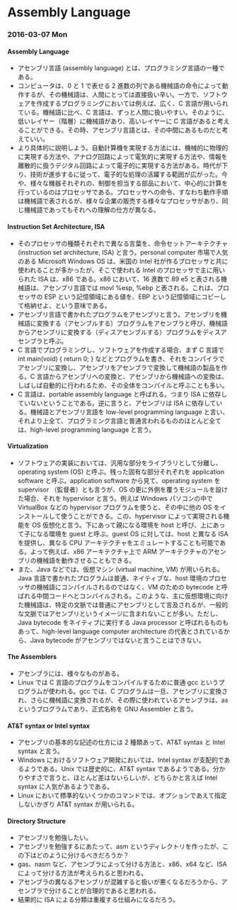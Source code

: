 # Assembly Language

### 2016-03-07 Mon

#### Assembly Language

- アセンブリ言語 (assembly language) とは、プログラミング言語の一種である。
- コンピュータは、0 と 1 で表せる 2 進数の列である機械語の命令によって動作するが、その機械語は、人間にとっては直接扱い辛い。一方で、ソフトウェアを作成するプログラミングにおいては例えば、広く、C 言語が用いられている。機械語に比べ、C 言語は、ずっと人間に扱いやすい。そのように、低いレイヤー（階層）に機械語があり、高いレイヤーに C 言語があると考えることができる。その時、アセンブリ言語とは、その中間にあるものだと考えていい。
- より具体的に説明しよう。自動計算機を実現する方法には、機械的に物理的に実現する方法や、アナログ回路によって電気的に実現する方法や、情報を離散的に扱うデジタル回路によって電子的に実現する方法がある。時代が下り、技術が進歩するに従って、電子的な処理の活躍する範囲が広がった。今や、様々な機器それぞれの、制御を担当する部品において、中心的に計算を行っているのはプロセッサである。プロセッサへの命令、すなわち動作手順は機械語で表されるが、様々な企業の販売する様々なプロセッサがあり、同じ機械語であってもそれへの理解の仕方が異なる。

#### Instruction Set Architecture, ISA

- そのプロセッサの種類それぞれで異なる言葉を、命令セットアーキテクチャ (instruction set architecture, ISA) と言う。personal computer 市場で人気のある Microsoft Windows OS は、米国の Intel 社が作るプロセッサと共に使われることが多かったが、そこで使われる Intel のプロセッサで主に用いられた ISA は、x86 である。x86 において、16 進数で 89 e5 と表される機械語は、アセンブリ言語では movl %esp, %ebp と表される。これは、プロセッサの ESP という記憶領域にある値を、EBP という記憶領域にコピーして格納せよ、という意味である。
- アセンブリ言語で書かれたプログラムをアセンブリと言う。アセンブリを機械語に変換する（アセンブルする）プログラムをアセンブラと呼び、機械語からアセンブリに変換する（ディスアセンブルする）プログラムをディスアセンブラと呼ぶ。
- C 言語でプログラミングし、ソフトウェアを作成する場合、まず C 言語で int main(void) { return 0; } などとプログラムを書き、それをコンパイラでアセンブリに変換し、アセンブリをアセンブラで変換して機械語の製品を作る。C 言語からアセンブリへの変換と、アセンブリから機械語への変換は、しばしば自動的に行われるため、その全体をコンパイルと呼ぶことも多い。
- C 言語は、portable assembly language と呼ばれる。つまり ISA に依存していないということである。逆に言うと、アセンブリは ISA に依存している。機械語とアセンブリ言語を low-level programming language と言い、それより上全て、プログラミング言語と普通言われるもののほとんど全ては、high-level programming language と言う。

#### Virtualization

- ソフトウェアの実装においては、汎用な部分をライブラリとして分離し、operating system (OS) と呼ぶ。残った固有な部分それぞれを application software と呼ぶ。application software から見て、operating system を supervisor （監督者）とも言うが、OS の更に外側を覆うモジュールを設けた場合、それを hypervisor と言う。例えば Windows パソコンの中で VirtualBox などの hypervisor プログラムを使うと、その中に他の OS をインストールして使うことができる。この、hypervisor によって実現される機能を OS 仮想化と言う。下にあって親になる環境を host と呼び、上にあって子になる環境を guest と呼ぶ。guest OS に対しては、host と異なる ISA を提供し、異なる CPU アーキテクチャをエミュレートすることも可能である。よって例えば、x86 アーキテクチャ上で ARM アーキテクチャのアセンブリの機械語を動作させることもできる。
- また、Java などでは、仮想マシン (virtual machine, VM) が用いられる。Java 言語で書かれたプログラムは普通、ネイティブな、host 環境のプロセッサの機械語にコンパイルされるのではなく、VM のための bytecode と呼ばれる中間コードへとコンパイルされる。このような、主に仮想環境に向けた機械語は、特定の文脈では普通にアセンブリとして言及されるが、一般的な文脈ではアセンブリというイメージに含まれないことが多い。ただし、Java bytecode をネイティブに実行する Java processor と呼ばれるものもあって、high-level language computer architecture の代表とされているから、Java bytecode がアセンブリではないと言うことはできない。

#### The Assemblers

- アセンブラには、様々なものがある。
- Linux では C 言語のプログラムをコンパイルするために普通 gcc というプログラムが使われる。gcc では、C プログラムは一旦、アセンブリに変換され、さらに機械語に変換されるが、その際に使われているアセンブラは、as というプログラムであり、正式名称を GNU Assembler と言う。

#### AT&T syntax or Intel syntax

- アセンブリの基本的な記述の仕方には 2 種類あって、AT&T syntax と Intel syntax と言う。
- Windows におけるソフトウェア開発においては、Intel syntax が支配的であるようである。Unix では歴史的に、AT&T syntax であるようである。分かりやすさで言うと、ほとんど差はないらしいが、どちらかと言えば Intel syntax に人気があるようである。
- Linux において標準的ないくつかのコマンドでは、オプションであえて指定しないかぎり AT&T syntax が用いられる。

#### Directory Structure

- アセンブリを勉強したい。
- アセンブリを勉強するにあたって、asm というディレクトリを作ったが、この下はどのように分けるべきだろうか？
- gas、nasm など、アセンブラによって分ける方法と、x86、x64 など、ISA によって分ける方法が考えられると思われる。
- アセンブラの異なるアセンブリが混雑すると扱いが悪くなるだろうから、アセンブラで分けることが合理的であると思われる。
- 結果的に ISA による分類は重複する仕組みになるだろう。
